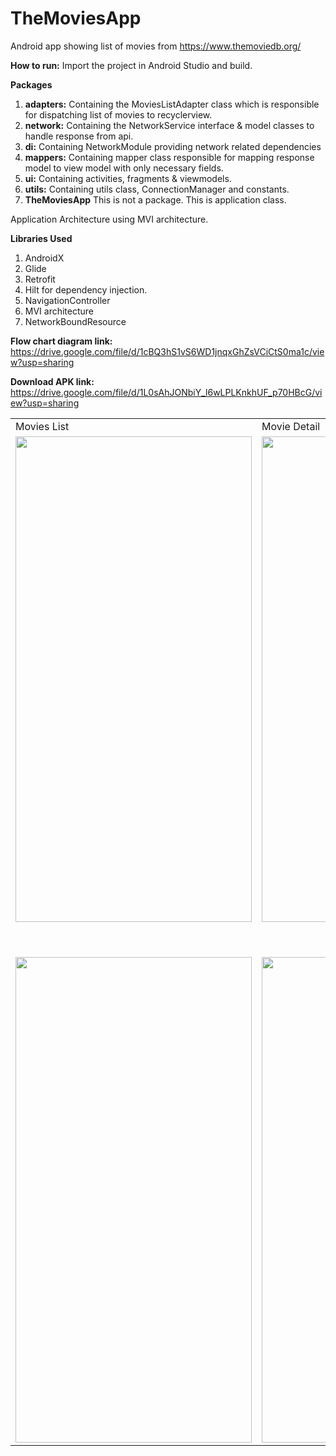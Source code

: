 # TheMoviesApp
Android app showing list of movies from https://www.themoviedb.org/  

<b>How to run:</b>
Import the project in Android Studio and build.

<b>Packages</b>

  1. <b>adapters:</b>    Containing the MoviesListAdapter class which is responsible for dispatching list of movies to recyclerview.
  2. <b>network:</b>     Containing the NetworkService interface & model classes to handle response from api.
  3. <b>di:</b>          Containing NetworkModule providing network related dependencies
  4. <b>mappers:</b> 	   Containing mapper class responsible for mapping response model to view model with only necessary fields.
  5. <b>ui:</b>		       Containing activities, fragments & viewmodels.
  6. <b>utils:</b>     	 Containing utils class, ConnectionManager and constants.
  7. <b>TheMoviesApp</b> This is not a package. This is application class.

Application Architecture using MVI architecture.

<b>Libraries Used</b>
  1. AndroidX
  2. Glide
  3. Retrofit
  4. Hilt for dependency injection.
  5. NavigationController
  6. MVI architecture
  7. NetworkBoundResource


<b>Flow chart diagram link:</b> https://drive.google.com/file/d/1cBQ3hS1vS6WD1jnqxGhZsVCiCtS0ma1c/view?usp=sharing

<b>Download APK link:</b> https://drive.google.com/file/d/1L0sAhJONbiY_l6wLPLKnkhUF_p70HBcG/view?usp=sharing

<table>
  <tr>
    <td>Movies List</td>
     <td>Movie Detail</td>
  </tr>
  <tr>
    <td><img src="https://firebasestorage.googleapis.com/v0/b/voteonline2018.appspot.com/o/1.png?alt=media&token=acfea76c-7d9a-4dff-a41a-490092d340eb" width=378 height=777></td>
    <td><img src="https://firebasestorage.googleapis.com/v0/b/voteonline2018.appspot.com/o/2.png?alt=media&token=b2757682-cc9c-487e-9832-8de244ce5747" width=378 height=777></td>
  </tr>
  <tr height="50px"></tr>
  <tr>
    <td><img src="https://firebasestorage.googleapis.com/v0/b/voteonline2018.appspot.com/o/3.png?alt=media&token=082d0749-6cdb-49f9-ab9d-d0734fa83a8b" width=378 height=777></td>
    <td><img src="https://firebasestorage.googleapis.com/v0/b/voteonline2018.appspot.com/o/4.png?alt=media&token=4a9802c1-52ba-44e7-941f-2432b6f77fde" width=378 height=777></td>
  </tr>
 </table>

